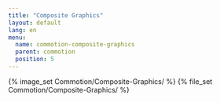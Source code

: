 ```yaml
---
title: "Composite Graphics"
layout: default
lang: en
menu:
  name: commotion-composite-graphics
  parent: commotion
  position: 5
---
```

{% image_set Commotion/Composite-Graphics/ %}
{% file_set Commotion/Composite-Graphics/ %}
